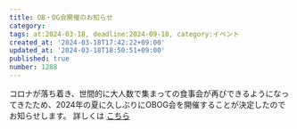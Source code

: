 ```yaml
---
title: OB・OG会開催のお知らせ
category:
tags: at:2024-03-18, deadline:2024-09-18, category:イベント
created_at: '2024-03-18T17:42:22+09:00'
updated_at: '2024-03-18T18:50:51+09:00'
published: true
number: 1288
---
```


コロナが落ち着き、世間的に大人数で集まっての食事会が再びできるようになってきたため、2024年の夏に久しぶりにOBOG会を開催することが決定したのでお知らせします。
詳しくは [こちら](https://www.sysken.net/post/1287)

